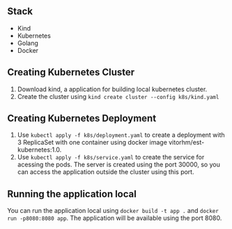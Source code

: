 ## Stack
- Kind
- Kubernetes
- Golang
- Docker

## Creating Kubernetes Cluster
1. Download kind, a application for building local kubernetes cluster.
2. Create the cluster using `kind create cluster --config k8s/kind.yaml`

## Creating Kubernetes Deployment
1. Use `kubectl apply -f k8s/deployment.yaml` to create a deployment with 3 ReplicaSet with one container using docker image vitorhm/est-kubernetes:1.0.
2. Use `kubectl apply -f k8s/service.yaml` to create the service for acessing the pods. The server is created using the port 30000, so you can access the application outside the cluster using this port.

## Running the application local
You can run the application local using `docker build -t app .` and `docker run -p8080:8080 app`. The application will be available using the port 8080.